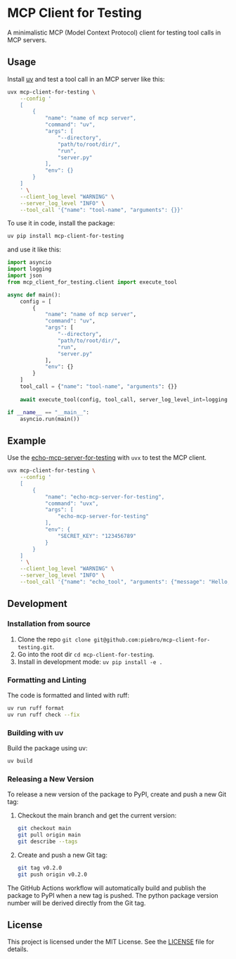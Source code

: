 # MCP Client for Testing

A minimalistic MCP (Model Context Protocol) client for testing tool calls in MCP servers.

## Usage

Install [uv](https://docs.astral.sh/uv/) and test a tool call in an MCP server like this:

```bash
uvx mcp-client-for-testing \
    --config '
    [
        {
            "name": "name of mcp server",
            "command": "uv",
            "args": [
                "--directory", 
                "path/to/root/dir/", 
                "run", 
                "server.py"
            ],
            "env": {}
        }
    ]
    ' \
    --client_log_level "WARNING" \
	--server_log_level "INFO" \
    --tool_call '{"name": "tool-name", "arguments": {}}'
```

To use it in code, install the package:

```bash
uv pip install mcp-client-for-testing 
```

and use it like this:

```python
import asyncio
import logging
import json
from mcp_client_for_testing.client import execute_tool

async def main():
    config = [
        {
            "name": "name of mcp server",
            "command": "uv",
            "args": [
                "--directory", 
                "path/to/root/dir/", 
                "run", 
                "server.py"
            ],
            "env": {}
        }
    ]
    tool_call = {"name": "tool-name", "arguments": {}}
    
    await execute_tool(config, tool_call, server_log_level_int=logging.DEBUG)

if __name__ == "__main__":
    asyncio.run(main())
```

## Example

Use the [echo-mcp-server-for-testing](https://github.com/piebro/echo-mcp-server-for-testing) with `uvx` to test the MCP client.

```bash
uvx mcp-client-for-testing \
    --config '
    [
        {
            "name": "echo-mcp-server-for-testing",
            "command": "uvx",
            "args": [
                "echo-mcp-server-for-testing"
            ],
            "env": {
                "SECRET_KEY": "123456789"
            }
        }
    ]
    ' \
    --client_log_level "WARNING" \
	--server_log_level "INFO" \
    --tool_call '{"name": "echo_tool", "arguments": {"message": "Hello, world!"}}'
```

## Development

### Installation from source

1. Clone the repo `git clone git@github.com:piebro/mcp-client-for-testing.git`.
2. Go into the root dir `cd mcp-client-for-testing`.
3. Install in development mode: `uv pip install -e .`

### Formatting and Linting

The code is formatted and linted with ruff:

```bash
uv run ruff format
uv run ruff check --fix
```

### Building with uv

Build the package using uv:

```bash
uv build
```

### Releasing a New Version

To release a new version of the package to PyPI, create and push a new Git tag:

1. Checkout the main branch and get the current version:
   ```bash
   git checkout main
   git pull origin main
   git describe --tags
   ```

2. Create and push a new Git tag:
   ```bash
   git tag v0.2.0
   git push origin v0.2.0
   ```

The GitHub Actions workflow will automatically build and publish the package to PyPI when a new tag is pushed.
The python package version number will be derived directly from the Git tag.

## License

This project is licensed under the MIT License. See the [LICENSE](LICENSE) file for details.
